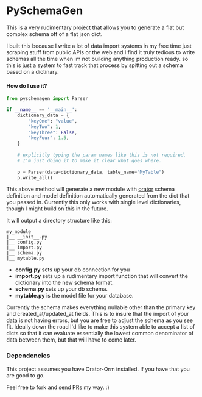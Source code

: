 # PySchemaGen

This is a very rudimentary project that allows you to generate
a flat but complex schema off of a flat json dict.

I built this because I write a lot of data import systems in my 
free time just scraping stuff from public APIs or the web and I find it truly tedious
to write schemas all the time when im not building anything production ready. 
so this is just a system to fast track that process by spitting out a schema based on a dictinary. 

#### How do I use it?

```python
from pyschemagen import Parser

if __name__ == '__main__':
    dictionary_data = {
        "keyOne": "value",
        "keyTwo": 1,
        "keyThree": False,
        "keyFour": 1.5,
    }
    
    # explicitly typing the param names like this is not required. 
    # I'm just doing it to make it clear what goes where. 
    
    p = Parser(data=dictionary_data, table_name="MyTable")
    p.write_all()
``` 


This above method will generate a new module with [orator](https://orator-orm.com/) schema definition and model definition 
automatically generated from the dict that you passed in. Currently this only works with single level dictionaries, 
though I might build on this in the future. 

It will output a directory structure like this: 
```
my_module
|__ __init__.py
|__ config.py
|__ import.py
|__ schema.py
|__ mytable.py
```

* **config.py** sets up your db connection for you
* **import.py** sets up a rudimentary import function that will convert the dictionary into the new schema format. 
* **schema.py** sets up your db schema. 
* **mytable.py** is the model file for your database. 

Currently the schema makes everything nullable other than the primary key and created_at/updated_at fields. 
This is to insure that the import of your data is not having errors, but you are free to adjust the schema as you see fit. 
Ideally down the road I'd like to make this system able to accept a list of dicts so that it can evaluate essentially the 
lowest common denominator of data between them, but that will have to come later. 

### Dependencies
This project assumes you have Orator-Orm installed. If you have that you are good to go. 


Feel free to fork and send PRs my way. :) 